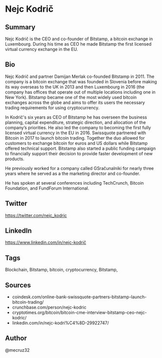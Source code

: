# Nejc Kodrič

## Summary
Nejc Kodrič is the CEO and co-founder of Bitstamp, a bitcoin exchange in Luxembourg. During his time as CEO he made Bitstamp the first licensed virtual currency exchange in the EU.

## Bio
Nejc Kodrič and partner Damijan Merlak co-founded Bitstamp in 2011. The company is a bitcoin exchange that was founded in Slovenia before making its way overseas to the UK in 2013 and then Luxembourg in 2016 (the company has offices that operate out of multiple locations including one in New York). Bitstamp became one of the most widely used bitcoin exchanges across the globe and aims to offer its users the necessary trading requirements for using cryptocurrency. 

In Kodrič's six years as CEO of Bitstamp he has overseen the business planning, capital expenditure, strategic direction, and allocation of the company’s priorities. He also led the company to becoming the first fully licensed virtual currency in the EU in 2016. Swissquote partnered with Bitcoin in 2017 to launch bitcoin trading. Together the duo allowed for customers to exchange bitcoin for euros and US dollars while Bitstamp offered technical support. Bitstamp also started a public funding campaign to financially support their decision to provide faster development of new products.

He previously worked for a company called GSračunalniki for nearly three years where he served as a the marketing director and co-founder.

He has spoken at several conferences including TechCrunch, Bitcoin Foundation, and FundForum International.

## Twitter
https://twitter.com/nejc_kodric

## LinkedIn
https://www.linkedin.com/in/nejc-kodrič

## Tags
Blockchain, Bitstamp, bitcoin, cryptocurrency, Bitstamp,

## Sources
- coindesk.com/online-bank-swissquote-partners-bitstamp-launch-bitcoin-trading/
- crunchbase.com/person/nejc-kodric
- cryptotimes.org/bitcoin/bitcoin-cme-interview-bitstamp-ceo-nejc-kodric/
- linkedin.com/in/nejc-kodri%C4%8D-29922747/

## Author
@mecruz32
